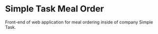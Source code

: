 # Simple Task Meal Order

Front-end of web application for meal ordering inside of company Simple Task.